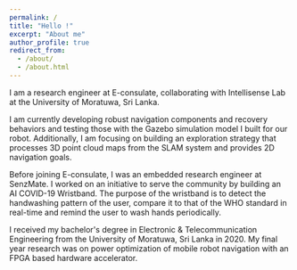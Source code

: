 ```yaml
---
permalink: /
title: "Hello !"
excerpt: "About me"
author_profile: true
redirect_from: 
  - /about/
  - /about.html
---
```


I am a research engineer at E-consulate, collaborating with Intellisense Lab at the University of Moratuwa, Sri Lanka.

I am currently developing robust navigation components and recovery behaviors and testing those with the Gazebo simulation model I built for our robot. Additionally, I am focusing on building an exploration strategy that processes 3D point cloud maps from the SLAM system and provides 2D navigation goals.

Before joining E-consulate, I was an embedded research engineer at SenzMate. I worked on an initiative to serve the community by building an AI COVID-19 Wristband. The purpose of the wristband is to detect the handwashing pattern of the user, compare it to that of the WHO standard in real-time and remind the user to wash hands periodically.

I received my bachelor's degree in Electronic & Telecommunication Engineering from the University of Moratuwa, Sri Lanka in 2020. My final year research was on power optimization of mobile robot navigation with an FPGA based hardware accelerator.
